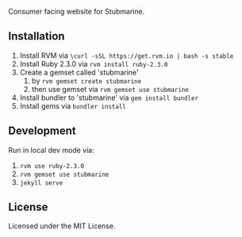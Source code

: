 Consumer facing website for Stubmarine.

## Installation

1.  Install RVM via `\curl -sSL https://get.rvm.io | bash -s stable`
1.  Install Ruby 2.3.0 via `rvm install ruby-2.3.0`
1.  Create a gemset called 'stubmarine'
    1.  by `rvm gemset create stubmarine`
    1.  then use gemset via `rvm gemset use stubmarine`
1.  Install bundler to 'stubmarine' via `gem install bundler`
1.  Install gems via `bundler install`

## Development

Run in local dev mode via:

1. `rvm use ruby-2.3.0`
1. `rvm gemset use stubmarine`
1. `jekyll serve`

## License

Licensed under the MIT License.
